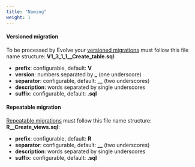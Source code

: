 ```yaml
---
title: "Naming"
weight: 1
---
```


#### Versioned migration

To be processed by Evolve your [versioned migrations](/concepts/#versioned-migration) must follow this file name structure: **V1_3_1_1__Create_table.sql**:

- **prefix**: configurable, default: **V**
- **version**: numbers separated by **_** (one underscore)
- **separator**: configurable, default: **__** (two underscores)
- **description**: words separated by single underscores
- **suffix**: configurable, default: **.sql** 

#### Repeatable migration

[Repeatable migrations](/concepts/#repeatable-migration) must follow this file name structure: **R__Create_views.sql**:

- **prefix**: configurable, default: **R**
- **separator**: configurable, default: **__** (two underscores)
- **description**: words separated by single underscores
- **suffix**: configurable, default: **.sql** 
